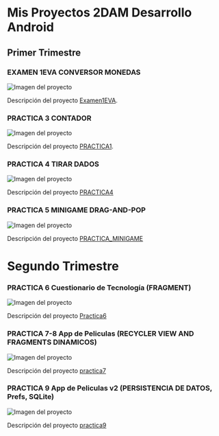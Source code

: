 # Mis Proyectos 2DAM Desarrollo Android

## Primer Trimestre

### EXAMEN 1EVA CONVERSOR MONEDAS

![Imagen del proyecto](1EVA/Examen1Ev1_RJT/imagenes/conversor.png)

Descripción del proyecto [Examen1EVA](1EVA/Examen1Ev1_RJT/).

### PRACTICA 3 CONTADOR

![Imagen del proyecto](1EVA/PRACTICA1/contadorApp/imagenes/contador.png)

Descripción del proyecto [PRACTICA1](1EVA/PRACTICA1/contadorApp/).

### PRACTICA 4 TIRAR DADOS

![Imagen del proyecto](1EVA/PRACTICA4/Proyecto4_rjt/imagenes/dados.png)

Descripción del proyecto [PRACTICA4](1EVA/PRACTICA4/Proyecto4_rjt/)

### PRACTICA 5 MINIGAME DRAG-AND-POP

![Imagen del proyecto](1EVA/PRACTICA_MINIGAME/imagenes/juego.png)

Descripción del proyecto [PRACTICA_MINIGAME](1EVA/PRACTICA_MINIGAME/)

# Segundo Trimestre

### PRACTICA 6 Cuestionario de Tecnología (FRAGMENT)

![Imagen del proyecto](2EVA/Practica6/imagenes/practica6.png)

Descripción del proyecto [Practica6](2EVA/Practica6/)

### PRACTICA 7-8 App de Peliculas (RECYCLER VIEW AND FRAGMENTS DINAMICOS)

![Imagen del proyecto](2EVA/practica7/imagenes/practica7.png)

Descripción del proyecto [practica7](2EVA/practica7/)

### PRACTICA 9 App de Peliculas v2 (PERSISTENCIA DE DATOS, Prefs, SQLite)

![Imagen del proyecto](2EVA/practica9/imagenes/practica9.png)

Descripción del proyecto [practica9](2EVA/practica9/)